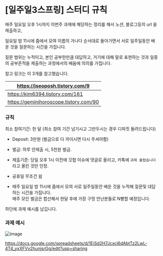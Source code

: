 #  [일주일3스프링] 스터디  규칙

매주 일요일 오후 1시까지 이번주 과제에 해당하는 정리를 해서 노션, 블로그등의 url 을 제출하고,  

 일요일 밤 11시에 줌에서 모여 이름의 가나다 순서대로 돌아가면서 서로 일주일동안 배운 것을 질문하는 시간을 가집니다.  

질문 범위는 누적이고,  본인 공부한만큼 대답하고, 거기에 대해  말로 표현하는 것과 일종의 공부흔적을  제출하는 과정에서의 배움에 의의를 가집니다.



참고 링크는 이 3개를 참고했습니다.

| https://jseoposh.tistory.com/9         |
| -------------------------------------- |
| https://kim6394.tistory.com/161        |
| https://geminihoroscope.tistory.com/90 |



### 규칙

최소 참여기간: 한 달 (최소 참여 기간 넘기시고 그만두시는 경우 디파짓 돌려드립니다)

* Deposit: 3만원 (벌금으로 다 까이시면 다시 주셔야함)

* 벌금: 하루 안제출 시, 5천원 벌금. 

* 제출기준: 당일  오후 1시 이전에 깃헙 이슈에 댓글로 올리고, 카톡에 `과제 올렸습니다`라고 올린 것만 인정.
* 공휴일 무조건 쉼
* 매주 일요일 밤 11시에 줌에서 모여  서로 일주일동안 배운 것을 누적해 질문및 대답하는 시간을 가집니다.  
  매주 모인 벌금은 합산해서  한달 후에 가장 구멍 안난분들로 N빵할 예정입니다.


하단에 과제 예시를 남깁니다.

### 과제 예시

![image](https://user-images.githubusercontent.com/80164068/110211100-6061f400-7ed8-11eb-811c-f8b9c9e40e64.png)


https://docs.google.com/spreadsheets/d/1EiSd2H7Jcxci6dAbtTz2LwL-4T4_yxXFVv2hunjsrGg/edit?usp=sharing 

